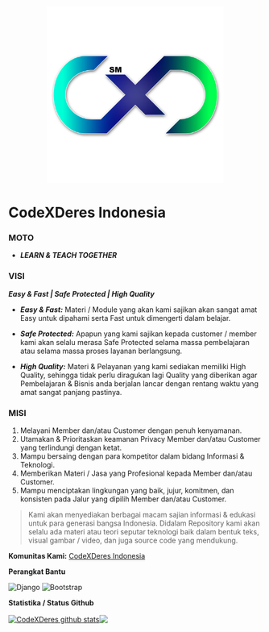 <p align="center">
  <a href="https://github.com/codexderes"><img src="logo.png" width="350"></a>
  <h1>CodeXDeres Indonesia</h1>
</p>

### MOTO

+ _**LEARN & TEACH TOGETHER**_

### VISI
_**Easy & Fast | Safe Protected | High Quality**_

+ _**Easy & Fast:**_ Materi / Module yang akan kami sajikan akan sangat amat Easy untuk dipahami serta Fast untuk dimengerti dalam belajar.

+ _**Safe Protected:**_ Apapun yang kami sajikan kepada customer / member kami akan selalu merasa Safe Protected selama massa pembelajaran atau selama massa proses layanan berlangsung.

+ _**High Quality:**_ Materi & Pelayanan yang kami
sediakan memiliki High Quality, sehingga tidak perlu diragukan lagi Quality yang diberikan agar Pembelajaran & Bisnis anda berjalan lancar dengan rentang waktu yang amat sangat panjang pastinya.

### MISI
1. Melayani Member dan/atau Customer dengan penuh kenyamanan.
2. Utamakan & Prioritaskan keamanan Privacy Member dan/atau Customer yang terlindungi dengan ketat.
3. Mampu bersaing dengan para kompetitor dalam bidang Informasi & Teknologi.
4. Memberikan Materi / Jasa yang Profesional kepada Member dan/atau Customer.
5. Mampu menciptakan lingkungan yang baik, jujur, komitmen, dan konsisten pada Jalur yang dipilih Member dan/atau Customer.

> Kami akan menyediakan berbagai macam sajian informasi & edukasi untuk para generasi bangsa Indonesia. Didalam Repository kami akan selalu ada materi atau teori seputar teknologi baik dalam bentuk teks, visual gambar / video, dan juga source code yang mendukung.

**Komunitas Kami:**
[CodeXDeres Indonesia](https://codexderes.com/)

**Perangkat Bantu**

![Django](https://img.shields.io/badge/django-%23003E2B.svg?style=for-the-badge&logo=django&logoColor=white)
![Bootstrap](https://img.shields.io/badge/bootstrap-%23563D7C.svg?style=for-the-badge&logo=bootstrap&logoColor=white)

**Statistika / Status Github**

 <a href="https://github.com/codexderes"><img align="center" src="https://github-readme-stats.vercel.app/api?username=codexderes&show_icons=true&bg_color=0000" alt="CodeXDeres github stats" /></a><a href="https://github.com/codexderes"><img align="center" src="https://github-readme-stats.vercel.app/api/top-langs/?username=codexderes&langs_count=10&hide=batchfile,pascal,hack,roff,scss&layout=compact&bg_color=0000" /></a>

[forums]: https://t.me/codexderes
[github]: https://github.com/codexderes/
